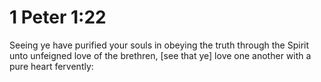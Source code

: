 # 1 Peter 1:22

Seeing ye have purified your souls in obeying the truth through the Spirit unto unfeigned love of the brethren, [see that ye] love one another with a pure heart fervently: